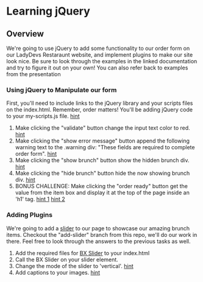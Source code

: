 # Learning jQuery

## Overview

We're going to use jQuery to add some functionality to our order form on our LadyDevs Restaraunt website, and implement plugins to make our site look nice. Be sure to look through the examples in the linked documentation and try to figure it out on your own! You can also refer back to examples from the presentation

### Using jQuery to Manipulate our form


First, you'll need to include links to the jQuery library and your scripts files on the index.html. Remember, order matters! You'll be adding jQuery code to your my-scripts.js file. 
[hint](https://api.jquery.com/ready/)


1. Make clicking the "validate" button change the input text color to red. [hint](http://api.jquery.com/css/)
2. Make clicking the "show error message" button append the following warning text to the .warning div: "These fields are required to complete order form". [hint](http://api.jquery.com/append/)
3. Make clicking the "show brunch" button show the hidden brunch div. [hint](http://api.jquery.com/show/)
4. Make clicking the "hide brunch" button hide the now showing brunch div. [hint](http://api.jquery.com/hide/)
5. BONUS CHALLENGE: Make clicking the "order ready" button get the value from the item box and display it at the top of the page inside an 'h1' tag. [hint 1](http://api.jquery.com/val/) [hint 2](http://api.jquery.com/append/)

### Adding Plugins

We're going to add a [slider](http://bxslider.com/) to our page to showcase our amazing brunch items. Checkout the "add-slider" branch from this repo, we'll do our work in there. Feel free to look through the answers to the previous tasks as well. 

1. Add the required files for [BX Slider](http://bxslider.com/) to your index.html
2. Call the BX Slider on your slider element. 
3. Change the mode of the slider to 'vertical'. [hint](http://bxslider.com/examples/vertical-slideshow)
4. Add captions to your images. [hint](http://bxslider.com/options)